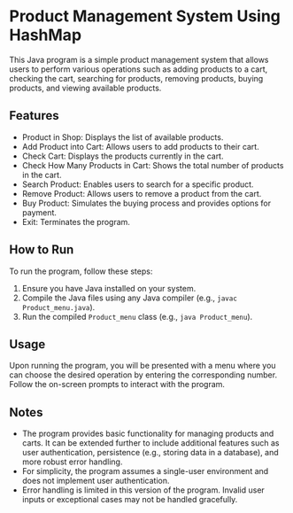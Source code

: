# Product Management System Using HashMap

This Java program is a simple product management system that allows users to perform various operations such as adding products to a cart, checking the cart, searching for products, removing products, buying products, and viewing available products.

## Features

- Product in Shop: Displays the list of available products.
- Add Product into Cart: Allows users to add products to their cart.
- Check Cart: Displays the products currently in the cart.
- Check How Many Products in Cart: Shows the total number of products in the cart.
- Search Product: Enables users to search for a specific product.
- Remove Product: Allows users to remove a product from the cart.
- Buy Product: Simulates the buying process and provides options for payment.
- Exit: Terminates the program.

## How to Run

To run the program, follow these steps:

1. Ensure you have Java installed on your system.
2. Compile the Java files using any Java compiler (e.g., `javac Product_menu.java`).
3. Run the compiled `Product_menu` class (e.g., `java Product_menu`).

## Usage

Upon running the program, you will be presented with a menu where you can choose the desired operation by entering the corresponding number. Follow the on-screen prompts to interact with the program.

## Notes

- The program provides basic functionality for managing products and carts. It can be extended further to include additional features such as user authentication, persistence (e.g., storing data in a database), and more robust error handling.
- For simplicity, the program assumes a single-user environment and does not implement user authentication.
- Error handling is limited in this version of the program. Invalid user inputs or exceptional cases may not be handled gracefully.


